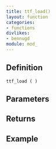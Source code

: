 ```yaml
---
title: ttf_load()
layout: function
categories:
- functions
divlikes:
- bennugd
module: mod_
---
```


## Definition

    ttf_load ( )

## Parameters

## Returns

## Example
